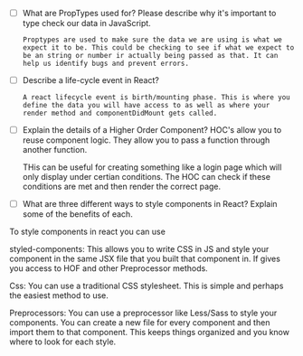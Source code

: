 - [ ] What are PropTypes used for? Please describe why it's important to type check our data in JavaScript.

      Proptypes are used to make sure the data we are using is what we expect it to be. This could be checking to see if what we expect to be an string or number ir actually being passed as that. It can help us identify bugs and prevent errors.

* [ ] Describe a life-cycle event in React?

      A react lifecycle event is birth/mounting phase. This is where you define the data you will have access to as well as where your render method and componentDidMount gets called.

- [ ] Explain the details of a Higher Order Component?
      HOC's allow you to reuse component logic. They allow you to pass a function through another function.

  THis can be useful for creating something like a login page which will only display under certian conditions. The HOC can check if these conditions are met and then render the correct page.

* [ ] What are three different ways to style components in React? Explain some of the benefits of each.

To style components in react you can use

styled-components:
This allows you to write CSS in JS and style your component in the same JSX file that you built that component in. If gives you access to HOF and other Preprocessor methods.

Css:
You can use a traditional CSS stylesheet. This is simple and perhaps the easiest method to use.

Preprocessors:
You can use a preprocessor like Less/Sass to style your components. You can create a new file for every component and then import them to that component. This keeps things organized and you know where to look for each style.
